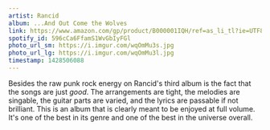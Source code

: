 ```yaml
---
artist: Rancid
album: ...And Out Come the Wolves
link: https://www.amazon.com/gp/product/B000001IQH/ref=as_li_tl?ie=UTF8&camp=1789&creative=390957&creativeASIN=B000001IQH&linkCode=as2&tag=besalbintheun-20&linkId=JU5NSW55HEMEZ4ZM
spotify_id: 596cCa6FfamS1WvGbIyFGl
photo_url_sm: https://i.imgur.com/wqOmMu3s.jpg
photo_url_lg: https://i.imgur.com/wqOmMu3l.jpg
timestamp: 1428506088
---
```

Besides the raw punk rock energy on Rancid's third album is the fact that the songs are just _good_. The arrangements are tight, the melodies are singable, the guitar parts are varied, and the lyrics are passable if not brilliant. This is an album that is clearly meant to be enjoyed at full volume. It's one of the best in its genre and one of the best in the universe overall.